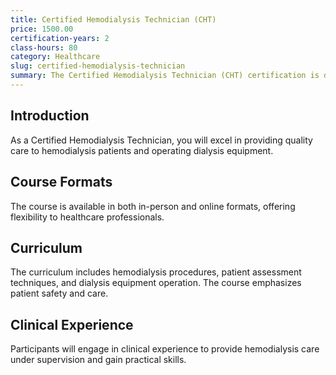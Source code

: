 ```yaml
---
title: Certified Hemodialysis Technician (CHT)
price: 1500.00
certification-years: 2
class-hours: 80
category: Healthcare
slug: certified-hemodialysis-technician
summary: The Certified Hemodialysis Technician (CHT) certification is designed for individuals specializing in hemodialysis patient care. This comprehensive course covers hemodialysis procedures, patient assessment, and dialysis equipment operation. It equips candidates with the skills needed to provide quality care to hemodialysis patients.
---
```


## Introduction

As a Certified Hemodialysis Technician, you will excel in providing quality care to hemodialysis patients and operating dialysis equipment.

## Course Formats

The course is available in both in-person and online formats, offering flexibility to healthcare professionals.

## Curriculum

The curriculum includes hemodialysis procedures, patient assessment techniques, and dialysis equipment operation. The course emphasizes patient safety and care.

## Clinical Experience

Participants will engage in clinical experience to provide hemodialysis care under supervision and gain practical skills.

